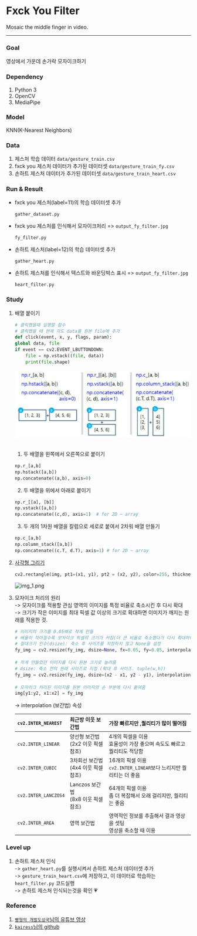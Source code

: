 # Fxck You Filter
Mosaic the middle finger in video.

---
### Goal
영상에서 가운데 손가락 모자이크하기

### Dependency
1. Python 3
2. OpenCV
3. MediaPipe

### Model
KNN(K-Nearest Neighbors)

### Data
1. 제스처 학습 데이터 `data/gesture_train.csv`
2. fxck you 제스처 데이터가 추가된 데이터셋 `data/gesture_train_fy.csv`
3. 손하트 제스처 데이터가 추가된 데이터셋 `data/gesture_train_heart.csv`

### Run & Result
- fxck you 제스처(label=11)의 학습 데이터셋 추가
    ```
    gather_dataset.py
    ```
- fxck you 제스처를 인식해서 모자이크처리 => `output_fy_filter.jpg`
    ```
    fy_filter.py
    ```
- 손하트 제스처(label=12)의 학습 데이터셋 추가
    ```
    gather_heart.py
    ```
- 손하트 제스처를 인식해서 텍스트와 바운딩박스 표시 => `output_fy_filter.jpg`
    ```
    heart_filter.py
    ```

### Study
1. 배열 붙이기
    ```python
    # 클릭했을때 실행할 함수
    # 클릭했을 때 현재 각도 data를 원본 file에 추가
    def click(event, x, y, flags, param):
    global data, file
    if event == cv2.EVENT_LBUTTONDOWN:
        file = np.vstack((file, data))
        print(file.shape)
    ```
    ![img.png](data/img.png)<br><br>
   1. 두 배열을 왼쪽에서 오른쪽으로 붙이기
   ```python
   np.r_[a,b]
   np.hstack([a,b])
   np.concatenate((a,b), axis=0)
   ```
   2. 두 배열을 위에서 아래로 붙이기
   ```python
   np.r_[[a], [b]]
   np.vstack([a,b])
   np.concatenate((c,d), axis=1)  # for 2D ~ array
    ```
   3. 두 개의 1차원 배열을 칼럼으로 세로로 붙여서 2차워 배열 만들기
   ```python
   np.c_[a,b]
   np.column_stack([a,b])
   np.concatenate((c.T, d.T), axis=1) # for 2D ~ array
    ```
3. [사각형 그리기](https://m.blog.naver.com/PostView.naver?isHttpsRedirect=true&blogId=pk3152&logNo=221442217481)  
    ```python
    cv2.rectangle(img, pt1=(x1, y1), pt2 = (x2, y2), color=255, thickness=2)
    ```
    ![img_1.png](data/img_1.png)


3. 모자이크 처리의 원리  
    -> 모자이크를 적용할 관심 영역의 이미지를 특정 비율로 축소시킨 후 다시 확대  
    -> 크기가 작은 이미지를 최대 픽셀 값 이상의 크기로 확대하면 이미지가 깨지는 원래를 적용한 것.
    ```python
   # 이미지의 크기를 0.05배로 작게 만듦
   # 배율이 작아질수록 모자이크 픽셀의 크기가 커짐(더 큰 비율로 축소했다가 다시 확대하니 픽셀이 많이 깨짐)
   # 절대크기 인수(dsize): 축소 후 사이즈를 지정하지 않고 None을 설정
    fy_img = cv2.resize(fy_img, dsize=None, fx=0.05, fy=0.05, interpolation=cv2.INTER_NEAREST)
    
   # 작게 만들었던 이미지를 다시 원본 크기로 늘려줌
   # dsize: 축소 전의 원래 사이즈로 지정 (확대 후 사이즈. tuple(w,h))   
    fy_img = cv2.resize(fy_img, dsize=(x2 - x1, y2 - y1), interpolation=cv2.INTER_NEAREST)

    # 모자이크 처리된 이미지를 원본 이미지의 손 부분에 다시 붙여줌
    img[y1:y2, x1:x2] = fy_img
    ```
   -> interpolation (보간법) 속성    

    |`cv2.INTER_NEAREST`|최근방 이웃 보간법|가장 빠르지만 ,퀄리티가 많이 떨어짐|
    |:---|:---|:---|
    |`cv2.INTER_LINEAR`|양선형 보간법<br>(2x2 이웃 픽셀 참조)|4개의 픽셀을 이용<br>효율성이 가장 좋으며 속도도 빠르고 퀄리티도 적당함|
    |`cv2.INTER_CUBIC`|3차회선 보간법<br>(4x4 이웃 픽셀 참조)|16개의 픽셀 이용<br>`cv2.INTER_LINEAR`보다 느리지만 퀄리티는 더 좋음   |
    |`cv2.INTER_LANCZOS4`|Lanczos 보간법<br>(8x8 이웃 픽셀 참조)|64개의 픽셀 이용<br>좀 더 복잡해서 오래 걸리지만, 퀄리티는 좋음|
    |`cv2.INTER_AREA`|영역 보간법|영역적인 정보를 추출해서 결과 영상을 셋팅<br>영상을 축소할 때 이용|

### Level up
1. 손하트 제스처 인식  
   -> `gather_heart.py`를 실행시켜서 손하트 제스처 데이터셋 추가  
   -> `gesture_train_heart.csv`에 저장하고, 이 데이터로 학습하는 `heart_filter.py` 코드실행  
   -> 손하트 제스처 인식되는것을 확인 💗

### Reference
1. [`빵형의 개발도상국`님의 유튜브 영상](https://www.youtube.com/watch?v=tQeuPrX821w&list=PL-xmlFOn6TUJ9KjFo0VsM3BI9yrCxTnAz)
2. [`kairess`님의 github](https://github.com/kairess/Rock-Paper-Scissors-Machine)
